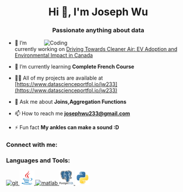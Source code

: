 <h1 align="center">Hi 👋, I'm Joseph Wu</h1>
<h3 align="center">Passionate anything about data</h3>
<img align="right" alt="Coding" width="400" src="https://www.careerguide.com/career/wp-content/uploads/2021/07/31532d7d378053de3b8bf23c6e7bfae3-1.gif">

- 🔭 I’m currently working on [Driving Towards Cleaner Air: EV Adoption and Environmental Impact in Canada](https://public.tableau.com/app/profile/joseph.siwei.wu/viz/EVAdoptionandEnvironmentalImpactinCanada/EVSalesandIncentivesAnalysis)

- 🌱 I’m currently learning **Complete French Course**

- 👨‍💻 All of my projects are available at [https://www.datascienceportfol.io/jw233](https://www.datascienceportfol.io/jw233)

- 💬 Ask me about **Joins,Aggregation Functions**

- 📫 How to reach me **josephwu233@gmail.com**

- ⚡ Fun fact **My ankles can make a sound :D**

<h3 align="left">Connect with me:</h3>
<p align="left">
</p>

<h3 align="left">Languages and Tools:</h3>
<p align="left"> <a href="https://git-scm.com/" target="_blank" rel="noreferrer"> <img src="https://www.vectorlogo.zone/logos/git-scm/git-scm-icon.svg" alt="git" width="40" height="40"/> </a> <a href="https://www.java.com" target="_blank" rel="noreferrer"> <img src="https://raw.githubusercontent.com/devicons/devicon/master/icons/java/java-original.svg" alt="java" width="40" height="40"/> </a> <a href="https://www.mathworks.com/" target="_blank" rel="noreferrer"> <img src="https://upload.wikimedia.org/wikipedia/commons/2/21/Matlab_Logo.png" alt="matlab" width="40" height="40"/> </a> <a href="https://www.postgresql.org" target="_blank" rel="noreferrer"> <img src="https://raw.githubusercontent.com/devicons/devicon/master/icons/postgresql/postgresql-original-wordmark.svg" alt="postgresql" width="40" height="40"/> </a> <a href="https://www.python.org" target="_blank" rel="noreferrer"> <img src="https://raw.githubusercontent.com/devicons/devicon/master/icons/python/python-original.svg" alt="python" width="40" height="40"/> </a> </p>
